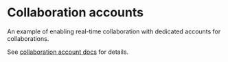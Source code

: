 # Collaboration accounts

An example of enabling real-time collaboration with dedicated accounts for collaborations.

See [collaboration account docs](docs/source/tutorial/collaboration-accounts.md) for details.
